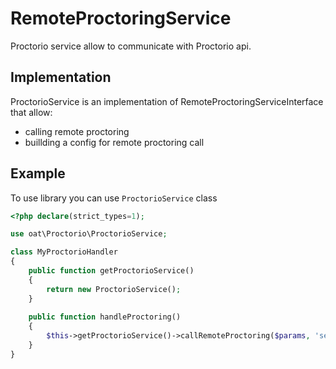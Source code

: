 # RemoteProctoringService

Proctorio service allow to communicate with Proctorio api. 

## Implementation
ProctorioService is an implementation of RemoteProctoringServiceInterface that allow:
- calling remote proctoring
- buillding a config for remote proctoring call


## Example
To use library you can use `ProctorioService` class

```php
<?php declare(strict_types=1);

use oat\Proctorio\ProctorioService;

class MyProctorioHandler
{
    public function getProctorioService()
    {
        return new ProctorioService();
    }
    
    public function handleProctoring()
    {
        $this->getProctorioService()->callRemoteProctoring($params, 'secret');
    }
}


```
